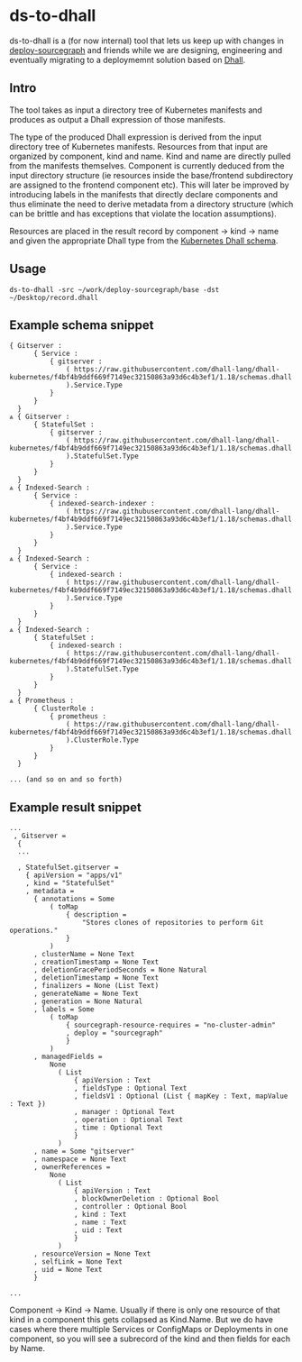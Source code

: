 # ds-to-dhall

ds-to-dhall is a (for now internal) tool that lets us keep up with changes in
[deploy-sourcegraph](https://github.com/sourcegraph/deploy-sourcegraph) and friends while we are designing, engineering
and eventually migrating to a deploymemnt solution based on [Dhall](https://dhall-lang.org/#).

## Intro

The tool takes as input a directory tree of Kubernetes manifests and produces as output a Dhall expression of those
manifests.

The type of the produced Dhall expression is derived from the input directory tree of Kubernetes manifests.
Resources from that input are organized by component, kind and name. Kind and name are directly pulled from the manifests
themselves. Component is currently deduced from the input directory structure (ie resources inside the base/frontend
 subdirectory are assigned to the frontend component etc). This will later be improved by introducing labels in the
 manifests that directly declare components and thus eliminate the need to derive metadata from a directory structure 
 (which can be brittle and has exceptions that violate the location assumptions).
 
 Resources are placed in the result record by component -> kind -> name and given the appropriate Dhall type from the
  [Kubernetes Dhall schema](https://github.com/dhall-lang/dhall-kubernetes/blob/master/1.18/schemas.dhall).

## Usage

```shell script
ds-to-dhall -src ~/work/deploy-sourcegraph/base -dst ~/Desktop/record.dhall
```  

## Example schema snippet

```text
{ Gitserver :
      { Service :
          { gitserver :
              ( https://raw.githubusercontent.com/dhall-lang/dhall-kubernetes/f4bf4b9ddf669f7149ec32150863a93d6c4b3ef1/1.18/schemas.dhall
              ).Service.Type
          }
      }
  }
⩓ { Gitserver :
      { StatefulSet :
          { gitserver :
              ( https://raw.githubusercontent.com/dhall-lang/dhall-kubernetes/f4bf4b9ddf669f7149ec32150863a93d6c4b3ef1/1.18/schemas.dhall
              ).StatefulSet.Type
          }
      }
  }
⩓ { Indexed-Search :
      { Service :
          { indexed-search-indexer :
              ( https://raw.githubusercontent.com/dhall-lang/dhall-kubernetes/f4bf4b9ddf669f7149ec32150863a93d6c4b3ef1/1.18/schemas.dhall
              ).Service.Type
          }
      }
  }
⩓ { Indexed-Search :
      { Service :
          { indexed-search :
              ( https://raw.githubusercontent.com/dhall-lang/dhall-kubernetes/f4bf4b9ddf669f7149ec32150863a93d6c4b3ef1/1.18/schemas.dhall
              ).Service.Type
          }
      }
  }
⩓ { Indexed-Search :
      { StatefulSet :
          { indexed-search :
              ( https://raw.githubusercontent.com/dhall-lang/dhall-kubernetes/f4bf4b9ddf669f7149ec32150863a93d6c4b3ef1/1.18/schemas.dhall
              ).StatefulSet.Type
          }
      }
  }
⩓ { Prometheus :
      { ClusterRole :
          { prometheus :
              ( https://raw.githubusercontent.com/dhall-lang/dhall-kubernetes/f4bf4b9ddf669f7149ec32150863a93d6c4b3ef1/1.18/schemas.dhall
              ).ClusterRole.Type
          }
      }
  }

... (and so on and so forth)
```

## Example result snippet
 
```text
...
 , Gitserver =
  {
  ... 
  
  , StatefulSet.gitserver =
    { apiVersion = "apps/v1"
    , kind = "StatefulSet"
    , metadata =
      { annotations = Some
          ( toMap
              { description =
                  "Stores clones of repositories to perform Git operations."
              }
          )
      , clusterName = None Text
      , creationTimestamp = None Text
      , deletionGracePeriodSeconds = None Natural
      , deletionTimestamp = None Text
      , finalizers = None (List Text)
      , generateName = None Text
      , generation = None Natural
      , labels = Some
          ( toMap
              { sourcegraph-resource-requires = "no-cluster-admin"
              , deploy = "sourcegraph"
              }
          )
      , managedFields =
          None
            ( List
                { apiVersion : Text
                , fieldsType : Optional Text
                , fieldsV1 : Optional (List { mapKey : Text, mapValue : Text })
                , manager : Optional Text
                , operation : Optional Text
                , time : Optional Text
                }
            )
      , name = Some "gitserver"
      , namespace = None Text
      , ownerReferences =
          None
            ( List
                { apiVersion : Text
                , blockOwnerDeletion : Optional Bool
                , controller : Optional Bool
                , kind : Text
                , name : Text
                , uid : Text
                }
            )
      , resourceVersion = None Text
      , selfLink = None Text
      , uid = None Text
      }

...

```

Component -> Kind -> Name. Usually if there is only one resource of that kind in a component this gets collapsed
as Kind.Name. But we do have cases where there multiple Services or ConfigMaps or Deployments in one component, so
you will see a subrecord of the kind and then fields for each by Name.

